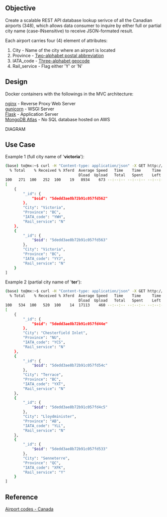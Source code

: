 ## Objective
Create a scalable REST API database lookup serivce of all the Canadian airports (348), which allows data consumer to inquire by either full or partial city name (case-INsensitive) to receive JSON-formated result.

Each airport carries four (4) element of attributes:
1. City - Name of the city where an airport is located
2. Province - [Two-alphabet postal abbreviation](https://en.wikipedia.org/wiki/Canadian_postal_abbreviations_for_provinces_and_territories)
3. IATA_code - [Three-alphabet geocode](https://en.wikipedia.org/wiki/IATA_airport_code)
4. Rail_service - Flag either 'Y' or 'N'

## Design
Docker containers with the followings in the MVC architecture:

[nginx](https://www.nginx.com/) - Reverse Proxy Web Server  
[gunicorn](https://gunicorn.org/) - WSGI Server  
[Flask](https://palletsprojects.com/p/flask/) - Application Server  
[MongoDB Atlas](https://www.mongodb.com/cloud/atlas) - No SQL database hosted on AWS

DIAGRAM


## Use Case
Example 1 (full city name of '**victoria**'):

``` bash
(base) to@mx:~$ curl -H "Content-type: application/json" -X GET http://0.0.0.0:8000/city_search -d '{"City":"victoria"}' | python -m json.tool
  % Total    % Received % Xferd  Average Speed   Time    Time     Time  Current
                                 Dload  Upload   Total   Spent    Left  Speed
100   271  100   252  100    19   8934    673 --:--:-- --:--:-- --:--:--  9000
[
    {
        "_id": {
            "$oid": "5dedd3ae8b72b91c057fd562"
        },
        "City": "Victoria",
        "Province": "BC",
        "IATA_code": "YWH",
        "Rail_service": "N"
    },
    {
        "_id": {
            "$oid": "5dedd3ae8b72b91c057fd563"
        },
        "City": "Victoria",
        "Province": "BC",
        "IATA_code": "YYJ",
        "Rail_service": "N"
    }
]
```

Example 2 (partial city name of '**ter**'):
``` bash
(base) to@mx:~$ curl -H "Content-type: application/json" -X GET http://0.0.0.0:8000/city_search -d '{"City":"ter"}' | python -m json.tool
  % Total    % Received % Xferd  Average Speed   Time    Time     Time  Current
                                 Dload  Upload   Total   Spent    Left  Speed
100   534  100   520  100    14  17113    460 --:--:-- --:--:-- --:--:-- 17333
[
    {
        "_id": {
            "$oid": "5dedd3ae8b72b91c057fd44e"
        },
        "City": "Chesterfield Inlet",
        "Province": "NU",
        "IATA_code": "YCS",
        "Rail_service": "N"
    },
    {
        "_id": {
            "$oid": "5dedd3ae8b72b91c057fd54c"
        },
        "City": "Terrace",
        "Province": "BC",
        "IATA_code": "YXT",
        "Rail_service": "N"
    },
    {
        "_id": {
            "$oid": "5dedd3ae8b72b91c057fd4c5"
        },
        "City": "Lloydminister",
        "Province": "AB",
        "IATA_code": "YLL",
        "Rail_service": "N"
    },
    {
        "_id": {
            "$oid": "5dedd3ae8b72b91c057fd533"
        },
        "City": "Senneterre",
        "Province": "QC",
        "IATA_code": "XFK",
        "Rail_service": "Y"
    }
]
```

## Reference
[Airport codes - Canada](http://quickaid.com/airport-codes-canada/)


